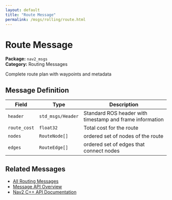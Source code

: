 ```yaml
---
layout: default
title: "Route Message"
permalink: /msgs/rolling/route.html
---
```


# Route Message

**Package:** `nav2_msgs`  
**Category:** Routing Messages

Complete route plan with waypoints and metadata

## Message Definition

| Field | Type | Description |
|-------|------|-------------|
| `header` | `std_msgs/Header` | Standard ROS header with timestamp and frame information |
| `route_cost` | `float32` | Total cost for the route |
| `nodes` | `RouteNode[]` | ordered set of nodes of the route |
| `edges` | `RouteEdge[]` | ordered set of edges that connect nodes |



## Related Messages

- [All Routing Messages](/rolling/msgs/index.html#routing-messages)
- [Message API Overview](/rolling/msgs/index.html)
- [Nav2 C++ API Documentation](/rolling/html/index.html)
